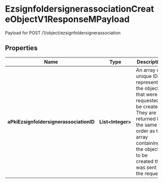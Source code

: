 

# EzsignfoldersignerassociationCreateObjectV1ResponseMPayload

Payload for POST /1/object/ezsignfoldersignerassociation

## Properties

| Name | Type | Description | Notes |
|------------ | ------------- | ------------- | -------------|
|**aPkiEzsignfoldersignerassociationID** | **List&lt;Integer&gt;** | An array of unique IDs representing the object that were requested to be created.  They are returned in the same order as the array containing the objects to be created that was sent in the request. |  |



